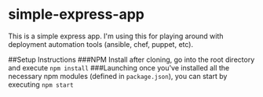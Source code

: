 # simple-express-app
This is a simple express app.  I'm using this for playing around with deployment automation tools (ansible, chef, puppet, etc).

##Setup Instructions
###NPM Install
after cloning, go into the root directory and execute `npm install`
###Launching
once you've installed all the necessary npm modules (defined in `package.json`), you can start by executing `npm start`
